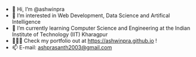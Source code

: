 - 👋 Hi, I’m @ashwinpra
- 👀 I’m interested in Web Development, Data Science and Artifical Intelligence  
- 🌱 I’m currently learning Computer Science and Engineering at the Indian Institute of Technology (IIT) Kharagpur
- 👨🏽‍💻 Check my portfolio out at https://ashwinpra.github.io !
- 📫 E-mail: ashprasanth2003@gmail.com

<!---
ashwinpra/ashwinpra is a ✨ special ✨ repository because its `README.md` (this file) appears on your GitHub profile.
You can click the Preview link to take a look at your changes.
- 💞️ I’m looking to collaborate on -
--->

